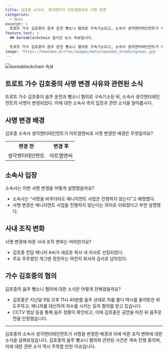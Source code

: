 ```yaml
---
title: 김호중 소속사, 생각엔터가 아트엠앤씨로 사명 변경
categories:
  - News
excerpt: >
  트로트 가수 김호중이 음주 운전 뺑소니 혐의로 구속기소되고, 소속사 생각엔터테인먼트가 사명을 변경했다. 이에 대해 의심이 제기되고 있지만, 회사 측은 매니지먼트 사업을 진행하지 않는다는 설명이다. 김호중과 함께 구속된 대표의 사임과 아티스트의 계약 종료 등으로 회사의 폐업 수순을 예상하고 있으나, 회사는 매니저를 새 사내이사로 내정하고 감사로 여전히 이름을 올리는 등의 조치를 취했다. 5월에 사명을 변경한 이유와 향후 모습에 대한 관심이 높아지고 있다.
feature_text: >
  ## koreablockchain 실시간 뉴스 속보입니다.

  트로트 가수 김호중이 음주 운전 뺑소니 혐의로 구속기소되고, 소속사 생각엔터테인먼트가 사명을 변경했다. 이에 대해 의심이 제기되고 있지만, 회사 측은 매니지먼트 사업을 진행하지 않는다는 설명이다. 김호중과 함께 구속된 대표의 사임과 아티스트의 계약 종료 등으로 회사의 폐업 수순을 예상하고 있으나, 회사는 매니저를 새 사내이사로 내정하고 감사로 여전히 이름을 올리는 등의 조치를 취했다. 5월에 사명을 변경한 이유와 향후 모습에 대한 관심이 높아지고 있다.
image: 'https://newsdao.kr/res/images/meta/newsdao_breakingnews.jpg'
---
```


<p><img src="https://newsdao.kr/res/images/meta/newsdao_breakingnews.jpg" alt="koreablockchain 속보" /></p>

<h2 data-ke-size="size26">트로트 가수 김호중의 사명 변경 사유와 관련된 소식</h2>

<p data-ke-size="size16">트로트 가수 김호중이 음주 운전과 뺑소니 혐의로 구속기소된 뒤, 소속사 생각엔터테인먼트의 사명이 변경되었다. 이에 대한 소속사 측의 입장과 관련 소식을 알아봅시다.</p>

<h2 data-ke-size="size24">사명 변경 배경</h2>

<p data-ke-size="size16">김호중 소속사 생각엔터테인먼트가 아트엠앤씨로 사명 변경한 배경은 무엇일까요?</p>

<table>
    <tr>
        <td style="text-align: center; height: 17px;"><b>변경 전</b></td>
        <td style="text-align: center; height: 17px;"><b>변경 후</b></td>
    </tr>
    <tr>
        <td style="text-align: center; height: 17px;">생각엔터테인먼트</td>
        <td style="text-align: center; height: 17px;">아트엠앤씨</td>
    </tr>
</table>

<h2 data-ke-size="size24">소속사 입장</h2>

<p data-ke-size="size16">소속사는 이번 사명 변경을 어떻게 설명했을까요?</p>

<ul>
    <li>소속사는 “사명을 바꾸더라도 매니지먼트 사업은 진행하지 않는다”고 해명했다.</li>
    <li>사명 변경은 매니지먼트 사업을 진행하지 않는다는 의미로 이뤄졌다고 부연 설명했다.</li>
</ul>

<h2 data-ke-size="size24">사내 조직 변화</h2>

<p data-ke-size="size16">사명 변경에 따른 사내 조직 변화는 어떠한가요?</p>

<ul>
    <li>김호중 전담 매니저 A씨가 새로운 회사 내 이사로 선정되었다.</li>
    <li>주요 주주였던 개그맨 정찬우는 여전히 회사의 감사로 남아있다.</li>
</ul>

<h2 data-ke-size="size24">가수 김호중의 혐의</h2>

<p data-ke-size="size16">김호중의 음주 뺑소니 혐의에 대한 소식은 어떻게 전해졌을까요?</p>

<ul>
    <li>김호중은 지난달 9일 오후 11시 40분쯤 음주 상태로 차를 몰다 택시를 들이받은 뒤 도주하고, 매니저를 대신하여 자수를 시키는 등의 혐의를 받고 있습니다.</li>
    <li>CCTV 영상 등을 통해 음주 정황이 확인되고, 이에 김호중은 공연을 마친 뒤 음주운전을 인정했습니다.</li>
</ul>

<hr>

<p data-ke-size="size16">김호중의 소속사 생각엔터테인먼트가 사명을 변경한 배경과 이에 따른 조직 변화에 대한 소식을 살펴보았습니다. 김호중의 음주 뺑소니 혐의와 관련된 사건은 계속 진행 중이며, 이에 대한 관련 소식 역시 주목할 만한 이슈입니다.</p>

